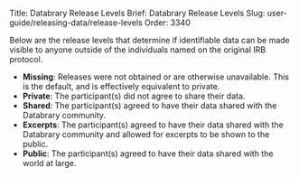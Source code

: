 Title: Databrary Release Levels
Brief: Databrary Release Levels
Slug: user-guide/releasing-data/release-levels
Order: 3340

Below are the release levels that determine if identifiable data can be made visible to anyone outside of the individuals named on the original IRB protocol.

- **Missing**: Releases were not obtained or are otherwise unavailable. This is the default, and is effectively equivalent to private.
- **Private**: The participant(s) did not agree to share their data.
- **Shared**: The participant(s) agreed to have their data shared with the Databrary community.
- **Excerpts**: The participant(s) agreed to have their data shared with the Databrary community and allowed for excerpts to be shown to the public.
- **Public**: The participant(s) agreed to have their data shared with the world at large.


